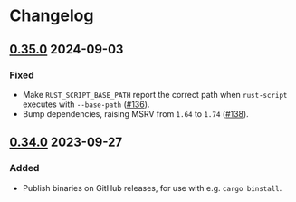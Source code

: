 # Changelog

## [0.35.0](https://github.com/fornwall/rust-script/releases/tag/0.35.0) 2024-09-03
### Fixed
- Make `RUST_SCRIPT_BASE_PATH` report the correct path when `rust-script` executes with `--base-path` ([#136](https://github.com/fornwall/rust-script/pull/136)).
- Bump dependencies, raising MSRV from `1.64` to `1.74` ([#138](https://github.com/fornwall/rust-script/pull/138)).

## [0.34.0](https://github.com/fornwall/rust-script/releases/tag/0.34.0) 2023-09-27
### Added
- Publish binaries on GitHub releases, for use with e.g. `cargo binstall`.

